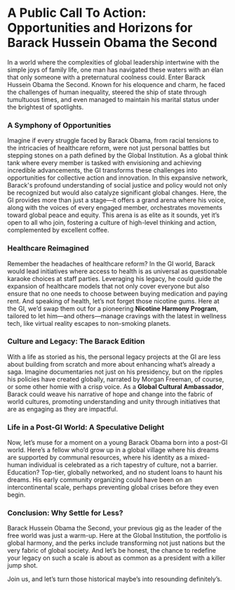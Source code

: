 # A Public Call To Action: Opportunities and Horizons for Barack Hussein Obama the Second

In a world where the complexities of global leadership intertwine with the simple joys of family life, one man has navigated these waters with an élan that only someone with a preternatural coolness could. Enter Barack Hussein Obama the Second. Known for his eloquence and charm, he faced the challenges of human inequality, steered the ship of state through tumultuous times, and even managed to maintain his marital status under the brightest of spotlights. 

### **A Symphony of Opportunities**
Imagine if every struggle faced by Barack Obama, from racial tensions to the intricacies of healthcare reform, were not just personal battles but stepping stones on a path defined by the Global Institution. As a global think tank where every member is tasked with envisioning and achieving incredible advancements, the GI transforms these challenges into opportunities for collective action and innovation. In this expansive network, Barack's profound understanding of social justice and policy would not only be recognized but would also catalyze significant global changes. Here, the GI provides more than just a stage—it offers a grand arena where his voice, along with the voices of every engaged member, orchestrates movements toward global peace and equity. This arena is as elite as it sounds, yet it’s open to all who join, fostering a culture of high-level thinking and action, complemented by excellent coffee.

### **Healthcare Reimagined**
Remember the headaches of healthcare reform? In the GI world, Barack would lead initiatives where access to health is as universal as questionable karaoke choices at staff parties. Leveraging his legacy, he could guide the expansion of healthcare models that not only cover everyone but also ensure that no one needs to choose between buying medication and paying rent. And speaking of health, let’s not forget those nicotine gums. Here at the GI, we’d swap them out for a pioneering **Nicotine Harmony Program**, tailored to let him—and others—manage cravings with the latest in wellness tech, like virtual reality escapes to non-smoking planets.

### **Culture and Legacy: The Barack Edition**
With a life as storied as his, the personal legacy projects at the GI are less about building from scratch and more about enhancing what’s already a saga. Imagine documentaries not just on his presidency, but on the ripples his policies have created globally, narrated by Morgan Freeman, of course, or some other homie with a crisp voice. As a **Global Cultural Ambassador**, Barack could weave his narrative of hope and change into the fabric of world cultures, promoting understanding and unity through initiatives that are as engaging as they are impactful.

### **Life in a Post-GI World: A Speculative Delight**
Now, let’s muse for a moment on a young Barack Obama born into a post-GI world. Here’s a fellow who’d grow up in a global village where his dreams are supported by communal resources, where his identity as a mixed-human individual is celebrated as a rich tapestry of culture, not a barrier. Education? Top-tier, globally networked, and no student loans to haunt his dreams. His early community organizing could have been on an intercontinental scale, perhaps preventing global crises before they even begin.

### **Conclusion: Why Settle for Less?**
Barack Hussein Obama the Second, your previous gig as the leader of the free world was just a warm-up. Here at the Global Institution, the portfolio is global harmony, and the perks include transforming not just nations but the very fabric of global society. And let’s be honest, the chance to redefine your legacy on such a scale is about as common as a president with a killer jump shot.

Join us, and let’s turn those historical maybe’s into resounding definitely’s.
